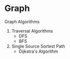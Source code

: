 # Graph
Graph Algorithms
1) Traversal Algorithms
   * DFS
   * BFS
2) Single Source Sortest Path
   * Dijkstra's Algorithm